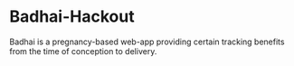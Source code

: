 # Badhai-Hackout
Badhai is a pregnancy-based web-app providing certain tracking benefits from the time of conception to delivery.
